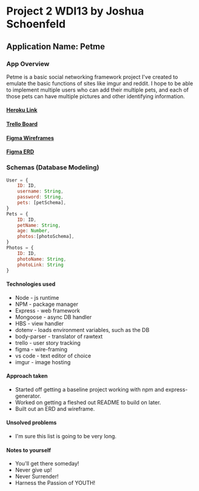 # Project 2 WDI13 by Joshua Schoenfeld

## Application Name: Petme

### App Overview

Petme is a basic social networking framework project I've created to emulate the basic functions of sites like imgur and reddit.
I hope to be able to implement multiple users who can add their multiple pets, and each of those pets can have multiple pictures and other identifying information.

#### [Heroku Link](https://schoenfeld-project2-wdi13.herokuapp.com/)

#### [Trello Board](https://trello.com/b/l9vYTumX/wdi-project-2)

#### [Figma Wireframes](https://www.figma.com/file/SlvcWeb3e0szCOA9F2KoXX1F/WDI13-Project-2-Wireframes)

#### [Figma ERD](https://www.figma.com/file/Pj3Yzj8Y0i5bILnPJrk7an/WDI13-Project-2-ERD)

### Schemas (Database Modeling)

```js
User = {
    ID: ID,
    username: String,
    password: String,
    pets: [petSchema],
}
Pets = {
    ID: ID,
    petName: String,
    age: Number,
    photos:[photoSchema],
}
Photos = {
    ID: ID,
    photoName: String,
    photoLink: String
}
```

#### Technologies used

* Node - js runtime
* NPM - package manager
* Express - web framework
* Mongoose - async DB handler
* HBS - view handler
* dotenv - loads environment variables, such as the DB
* body-parser - translator of rawtext
* trello - user story tracking
* figma - wire-framing
* vs code - text editor of choice
* imgur - image hosting

#### Approach taken

* Started off getting a baseline project working with npm and express-generator.
* Worked on getting a fleshed out README to build on later.
* Built out an ERD and wireframe.

#### Unsolved problems

* I'm sure this list is going to be very long.

#### Notes to yourself

* You'll get there someday!
* Never give up!
* Never Surrender!
* Harness the Passion of YOUTH!